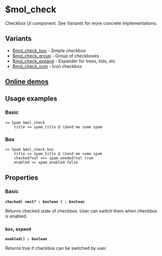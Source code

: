 # $mol_check

Checkbox UI component. See Variants for more concrete implementations.

## Variants

- [$mol_check_box](box) - Simple checkbox
- [$mol_check_group](group) -  Group of checkboxes
- [$mol_check_expand](expand) - Expander for trees, lists, etc
- [$mol_check_icon](icon) - Icon checkbox

## [Online demos](https://mol.hyoo.ru/#!section=demos/filter=%20checkbox)

## Usage examples

### Basic

```
<= Spam $mol_check
	title <= spam_title @ \Send me some spam
```

### Box

```
<= Spam $mol_check_box
	title <= spam_title @ \Send me some spam
	checked?val <=> spam_needed?val true
	enabled <= spam_enabled false
```

## Properties

### Basic

**`checked( next? : boolean ) : boolean`**

Returns checked state of checkbox. User can switch them when checkbox is enabled.

### `box`, `expand`

**`enabled() : boolean`**

Returns true if checkbox can be switched by user.
